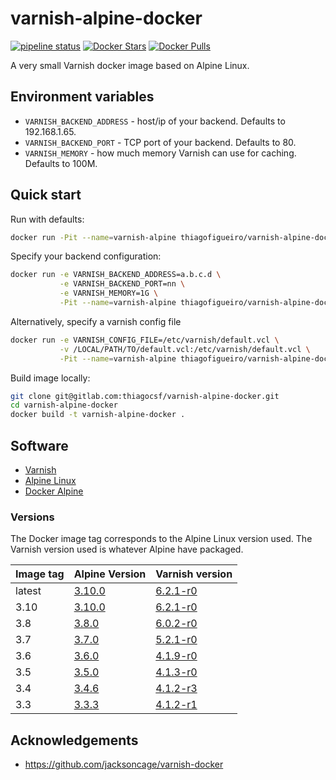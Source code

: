 # varnish-alpine-docker
[![pipeline status](https://gitlab.com/thiagocsf/varnish-alpine-docker/badges/master/pipeline.svg)](https://gitlab.com/thiagocsf/varnish-alpine-docker/-/commits/master)
[![Docker Stars](https://img.shields.io/docker/stars/thiagofigueiro/varnish-alpine-docker.svg)](https://hub.docker.com/r/thiagofigueiro/varnish-alpine-docker/)
[![Docker Pulls](https://img.shields.io/docker/pulls/thiagofigueiro/varnish-alpine-docker.svg)](https://hub.docker.com/r/thiagofigueiro/varnish-alpine-docker/)

A very small Varnish docker image based on Alpine Linux.

## Environment variables
* `VARNISH_BACKEND_ADDRESS` - host/ip of your backend.  Defaults to 192.168.1.65.
* `VARNISH_BACKEND_PORT` - TCP port of your backend.  Defaults to 80.
* `VARNISH_MEMORY` - how much memory Varnish can use for caching. Defaults to 100M.

## Quick start

Run with defaults:

```bash
docker run -Pit --name=varnish-alpine thiagofigueiro/varnish-alpine-docker
```

Specify your backend configuration:

```bash
docker run -e VARNISH_BACKEND_ADDRESS=a.b.c.d \
           -e VARNISH_BACKEND_PORT=nn \
           -e VARNISH_MEMORY=1G \
           -Pit --name=varnish-alpine thiagofigueiro/varnish-alpine-docker
```

Alternatively, specify a varnish config file

```bash
docker run -e VARNISH_CONFIG_FILE=/etc/varnish/default.vcl \
           -v /LOCAL/PATH/TO/default.vcl:/etc/varnish/default.vcl \
           -Pit --name=varnish-alpine thiagofigueiro/varnish-alpine-docker
```

Build image locally:

```bash
git clone git@gitlab.com:thiagocsf/varnish-alpine-docker.git
cd varnish-alpine-docker
docker build -t varnish-alpine-docker .
```

## Software

* [Varnish](https://www.varnish-cache.org/)
* [Alpine Linux](https://www.alpinelinux.org/)
* [Docker Alpine](https://github.com/gliderlabs/docker-alpine)

### Versions

The Docker image tag corresponds to the Alpine Linux version used.  The Varnish
version used is whatever Alpine have packaged.

| Image tag | Alpine Version | Varnish version |
|-----------|----------------|-----------------|
| latest | [3.10.0](https://www.alpinelinux.org/posts/Alpine-3.10.0-released.html) | [6.2.1-r0](https://pkgs.alpinelinux.org/packages?name=varnish&branch=v3.10)
| 3.10 | [3.10.0](https://www.alpinelinux.org/posts/Alpine-3.10.0-released.html) | [6.2.1-r0](https://pkgs.alpinelinux.org/packages?name=varnish&branch=v3.10)
| 3.8  | [3.8.0](https://www.alpinelinux.org/posts/Alpine-3.8.0-released.html) | [6.0.2-r0](https://pkgs.alpinelinux.org/packages?name=varnish&branch=v3.8)
| 3.7  | [3.7.0](https://www.alpinelinux.org/posts/Alpine-3.7.0-released.html) | [5.2.1-r0](https://pkgs.alpinelinux.org/packages?name=varnish&branch=v3.7)
| 3.6  | [3.6.0](https://www.alpinelinux.org/posts/Alpine-3.6.0-released.html) | [4.1.9-r0](https://pkgs.alpinelinux.org/packages?name=varnish&branch=v3.6)
| 3.5  | [3.5.0](https://www.alpinelinux.org/posts/Alpine-3.5.0-released.html) | [4.1.3-r0](https://pkgs.alpinelinux.org/packages?name=varnish&branch=v3.5)
| 3.4  | [3.4.6](https://www.alpinelinux.org/posts/Alpine-3.4.6-released.html) | [4.1.2-r3](https://pkgs.alpinelinux.org/packages?name=varnish&branch=v3.4)
| 3.3  | [3.3.3](http://www.alpinelinux.org/posts/Alpine-3.3.3-released.html) | [4.1.2-r1](https://pkgs.alpinelinux.org/packages?name=varnish&branch=v3.3)

## Acknowledgements
* https://github.com/jacksoncage/varnish-docker
